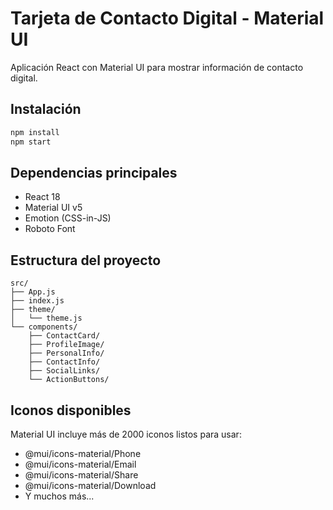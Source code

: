 # Tarjeta de Contacto Digital - Material UI

Aplicación React con Material UI para mostrar información de contacto digital.

## Instalación

```bash
npm install
npm start
```

## Dependencias principales

- React 18
- Material UI v5
- Emotion (CSS-in-JS)
- Roboto Font

## Estructura del proyecto

```
src/
├── App.js
├── index.js
├── theme/
│   └── theme.js
└── components/
    ├── ContactCard/
    ├── ProfileImage/
    ├── PersonalInfo/
    ├── ContactInfo/
    ├── SocialLinks/
    └── ActionButtons/
```

## Iconos disponibles

Material UI incluye más de 2000 iconos listos para usar:
- @mui/icons-material/Phone
- @mui/icons-material/Email  
- @mui/icons-material/Share
- @mui/icons-material/Download
- Y muchos más...
